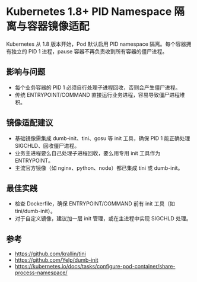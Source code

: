 # Kubernetes 1.8+ PID Namespace 隔离与容器镜像适配

Kubernetes 从 1.8 版本开始，Pod 默认启用 PID namespace 隔离。每个容器拥有独立的 PID 1 进程，pause 容器不再负责收割所有容器的僵尸进程。

## 影响与问题
- 每个业务容器的 PID 1 必须自行处理子进程回收，否则会产生僵尸进程。
- 传统 ENTRYPOINT/COMMAND 直接运行业务进程，容易导致僵尸进程堆积。

## 镜像适配建议
- 基础镜像需集成 dumb-init、tini、gosu 等 init 工具，确保 PID 1 能正确处理 SIGCHLD、回收僵尸进程。
- 业务主进程要么自己处理子进程回收，要么用专用 init 工具作为 ENTRYPOINT。
- 主流官方镜像（如 nginx、python、node）都已集成 tini 或 dumb-init。

## 最佳实践
- 检查 Dockerfile，确保 ENTRYPOINT/COMMAND 前有 init 工具（如 tini/dumb-init）。
- 对于自定义镜像，建议加一层 init 管理，或在主进程中实现 SIGCHLD 处理。

## 参考
- https://github.com/krallin/tini
- https://github.com/Yelp/dumb-init
- https://kubernetes.io/docs/tasks/configure-pod-container/share-process-namespace/
